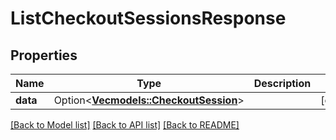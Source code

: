 # ListCheckoutSessionsResponse

## Properties

Name | Type | Description | Notes
------------ | ------------- | ------------- | -------------
**data** | Option<[**Vec<models::CheckoutSession>**](CheckoutSession.md)> |  | [optional]

[[Back to Model list]](../README.md#documentation-for-models) [[Back to API list]](../README.md#documentation-for-api-endpoints) [[Back to README]](../README.md)


